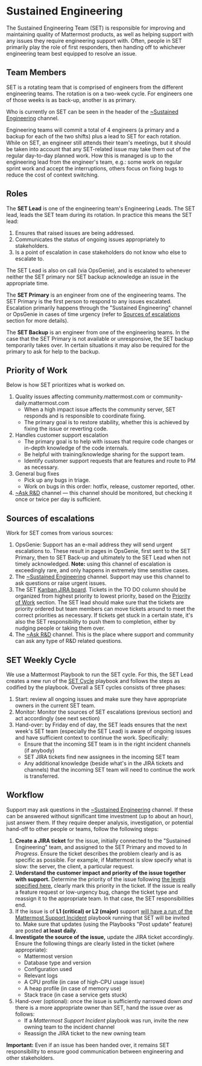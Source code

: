 # Sustained Engineering

The Sustained Engineering Team \(SET\) is responsible for improving and maintaining quality of  Mattermost products, as well as helping support with any issues they require engineering support with. Often, people in SET primarily play the role of first responders, then handing off to whichever engineering team best equipped to resolve an issue.

## Team Members
SET is a rotating team that is comprised of engineers from the different engineering teams. The rotation is on a two-week cycle. For engineers one of those weeks is as back-up, another is as primary.

Who is currently on SET can be seen in the header of the [~Sustained Engineering](https://community.mattermost.com/core/channels/sustained-engineering) channel.

Engineering teams will commit a total of 4 engineers (a primary and a backup for each of the two shifts) plus a lead to SET for each rotation. While on SET, an engineer still attends their team's meetings, but it should be taken into account that any SET-related issue may take them out of the regular day-to-day planned work. How this is managed is up to the engineering lead from the engineer's team, e.g.: some work on regular sprint work and accept the interruptions, others focus on fixing bugs to reduce the cost of context switching.

## Roles

The **SET Lead** is one of the engineering team's Engineering Leads. The SET lead, leads the SET team during its rotation. In practice this means the SET lead:

1. Ensures that raised issues are being addressed.
2. Communicates the status of ongoing issues appropriately to stakeholders.
3. Is a point of escalation in case stakeholders do not know who else to escalate to.

The SET Lead is also on call (via OpsGenie), and is escalated to whenever neither the SET primary nor SET backup acknowledge an issue in the appropriate time.

The **SET Primary** is an engineer from one of the engineering teams. The SET Primary is the first person to respond to any issues escalated. Escalation primarily happens through the "Sustained Engineering" channel or OpsGenie in cases of time urgency (refer to [Sources of escalations](#Sources-of-escalations) section for more details).

The **SET Backup** is an engineer from one of the engineering teams. In the case that the SET Primary is not available or unresponsive, the SET backup temporarily takes over. In certain situations it may also be required for the primary to ask for help to the backup.

## Priority of Work

Below is how SET prioritizes what is worked on.

1. Quality issues affecting community.mattermost.com or community-daily.mattermost.com
   * When a high impact issue affects the community server, SET responds and is responsible to coordinate fixing.
   * The primary goal is to restore stability, whether this is achieved by fixing the issue or reverting code.
2. Handles customer support escalation
   * The primary goal is to help with issues that require code changes or in-depth knowledge of the code internals.
   * Be helpful with training/knowledge sharing for the support team.
   * Identify customer support requests that are features and route to PM as necessary.
3. General bug fixes
   * Pick up any bugs in triage.
   * Work on bugs in this order: hotfix, release, customer reported, other.
4. [~Ask R&D](https://community-daily.mattermost.com/core/channels/ask-r-and-d) channel — this channel should be monitored, but checking it once or twice per day is sufficient.

## Sources of escalations

Work for SET comes from various sources:

1. OpsGenie: Support has an e-mail address they will send urgent escalations to. These result in pages in OpsGenie, first sent to the SET Primary, then to SET Back-up and ultimately to the SET Lead when not timely acknowledged. **Note:** using this channel of escalation is exceedingly rare, and only happens in extremely time sensitive cases.
2. The [~Sustained Engineering](https://community-daily.mattermost.com/core/channels/sustained-engineering) channel. Support may use this channel to ask questions or raise urgent issues.
3. The SET [Kanban JIRA board](https://mattermost.atlassian.net/secure/RapidBoard.jspa?rapidView=33). Tickets in the TO DO column should be organized from highest priority to lowest priority, based on the [Priority of Work](./#priority-of-work) section. The SET lead should make sure that the tickets are priority ordered but team members can move tickets around to meet the correct priorities as necessary. If tickets get stuck in a certain state, it's also the SET responsibility to push them to completion, either by nudging people or taking them over.
4. The [~Ask R&D](https://community-daily.mattermost.com/core/channels/ask-r-and-d) channel. This is the place where support and community can ask any type of R&D related questions.

## SET Weekly Cycle
We use a Mattermost Playbook to run the SET cycle. For this, the SET Lead creates a new run of the [SET Cycle](https://community-daily.mattermost.com/playbooks/playbooks/w36ro78cgj8qtjq5mf6say7bxe/preview) playbook and follows the steps as codified by the playbook. Overall a SET cycles consists of three phases:

1. Start: review all ongoing issues and make sure they have appropriate owners in the current SET team.
2. Monitor: Monitor the sources of SET escalations (previous section) and act accordingly (see next section)
3. Hand-over: by Friday end of day, the SET leads ensures that the next week's SET team (especially the SET Lead) is aware of ongoing issues and have sufficient context to continue the work. Specifically:
   * Ensure that the incoming SET team is in the right incident channels (if anybody)
   * SET JIRA tickets find new assignees in the incoming SET team
   * Any additional knowledge (beside what's in the JIRA tickets and channels) that the incoming SET team will need to continue the work is transferred.


## Workflow
Support may ask questions in the [~Sustained Engineering](https://community-daily.mattermost.com/core/channels/sustained-engineering) channel. If these can be answered without significant time investment (up to about an hour), just answer them. If they require deeper analysis, investigation, or potential hand-off to other people or teams, follow the following steps:

1. **Create a JIRA ticket** for the issue, initially connected to the "Sustained Engineering" team, and assigned to the SET Primary and moved to _In Progress_. Ensure the ticket describes the problem clearly and is as specific as possible. For example, if Mattermost is slow specify what is slow: the server, the client, a particular request.
2. **Understand the customer impact and priority of the issue together with support.** Determine the priority of the issue following [the levels specified here](https://support.mattermost.com/hc/en-us/articles/4413076086548-Mattermost-Support-service-levels-and-their-severity), clearly mark this priority in the ticket. If the issue is really a feature request or low-urgency bug, change the ticket type and reassign it to the appropriate team. In that case, the SET responsibilities end. 
4. If the issue is of **L1 (critical) or L2 (major)** support [will have a run of the Mattermost Support Incident](https://community-daily.mattermost.com/playbooks/playbooks/bx9xnkb8upribm3wsbye1cdwtw) playbook running that SET will be invited to. Make sure that updates (using the Playbooks "Post update" feature) are posted **at least daily**.
3. **Investigate the source of the issue,** update the JIRA ticket accordingly. Ensure the following things are clearly listed in the ticket (where appropriate):
   * Mattermost version
   * Database type and version
   * Configuration used
   * Relevant logs
   * A CPU profile (in case of high-CPU usage issue)
   * A heap profile (in case of memory use)
   * Stack trace (in case  a service gets stuck)
4. Hand-over (optional): once the issue is sufficiently narrowed down _and_ there is a more appropriate owner than SET, hand the issue over as follows:
   * If a _Mattermost Support Incident_ playbook was run, invite the new owning team to the incident channel
   * Reassign the JIRA ticket to the new owning team

**Important:** Even if an issue has been handed over, it remains SET responsibility to ensure good communication between engineering and other stakeholders.
